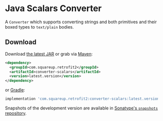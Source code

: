 Java Scalars Converter
======================

A `Converter` which supports converting strings and both primitives and their boxed types to
`text/plain` bodies.


Download
--------

Download [the latest JAR][1] or grab via [Maven][2]:
```xml
<dependency>
  <groupId>com.squareup.retrofit2</groupId>
  <artifactId>converter-scalars</artifactId>
  <version>latest.version</version>
</dependency>
```
or [Gradle][2]:
```groovy
implementation 'com.squareup.retrofit2:converter-scalars:latest.version'
```

Snapshots of the development version are available in [Sonatype's `snapshots` repository][snap].



 [1]: https://search.maven.org/remote_content?g=com.squareup.retrofit2&a=converter-scalars&v=LATEST
 [2]: http://search.maven.org/#search%7Cga%7C1%7Cg%3A%22com.squareup.retrofit2%22%20a%3A%22converter-scalars%22
 [snap]: https://s01.oss.sonatype.org/content/repositories/snapshots/
